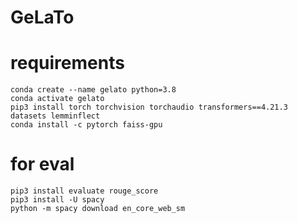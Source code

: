 # GeLaTo


# requirements
```
conda create --name gelato python=3.8
conda activate gelato
pip3 install torch torchvision torchaudio transformers==4.21.3 datasets lemminflect
conda install -c pytorch faiss-gpu
```

# for eval
```
pip3 install evaluate rouge_score
pip3 install -U spacy
python -m spacy download en_core_web_sm
```
